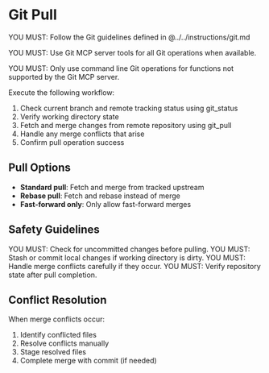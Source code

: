# Git Pull

YOU MUST: Follow the Git guidelines defined in @../../instructions/git.md

YOU MUST: Use Git MCP server tools for all Git operations when available.

YOU MUST: Only use command line Git operations for functions not supported by the Git MCP server.

Execute the following workflow:

1. Check current branch and remote tracking status using git_status
2. Verify working directory state
3. Fetch and merge changes from remote repository using git_pull
4. Handle any merge conflicts that arise
5. Confirm pull operation success

## Pull Options

- **Standard pull**: Fetch and merge from tracked upstream
- **Rebase pull**: Fetch and rebase instead of merge
- **Fast-forward only**: Only allow fast-forward merges

## Safety Guidelines

YOU MUST: Check for uncommitted changes before pulling.
YOU MUST: Stash or commit local changes if working directory is dirty.
YOU MUST: Handle merge conflicts carefully if they occur.
YOU MUST: Verify repository state after pull completion.

## Conflict Resolution

When merge conflicts occur:

1. Identify conflicted files
2. Resolve conflicts manually
3. Stage resolved files  
4. Complete merge with commit (if needed)
